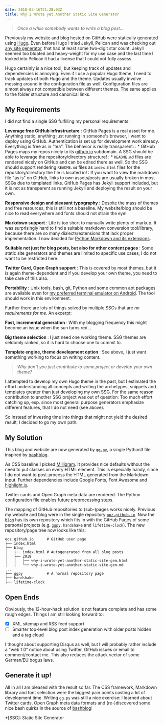 ```yaml
---
date: 2018-03-16T21:28:03Z
title: Why I Wrote yet Another Static Site Generator
---
```


> *Once a while somebody wants to write a blog post...*

Previously my website and blog hosted on GitHub were statically generated using [Hugo](https://gohugo.io/).
Even before Hugo I tried Jekyll, Pelican and was checking out [any site generator](https://jamstack.org/generators/), that had at least some two-digit star count. Jekyll seemed too bloated and heavy-weight for my use case and the last time I looked into Pelican it had a license that I could not fully assess.

Hugo certainly is a nice tool, but keeping track of updates and dependencies is annoying.
Even if I use a popular Hugo theme, I need to track updates of both Hugo and the theme.
Updates usually involve messing around in the configuration file as well.
Configuration files are almost always not compatible between different themes.
The same applies to the folder structure and canonical links.

## My Requirements

I did not find a single SSG fulfilling my personal requirements:

**Leverage free GitHub infrastructure**
:   GitHub Pages is a real asset for me. Anything static, anything just running in someone's browser, I want to deploy using GitHub. Authentication is set up for development work already. Everything is free as in "tea". The behavior is really transparent:
:   * GitHub Pages maps my repos nicely to its [github.io](https://ooz.github.io) subdomain. A SSG should be able to leverage the repository/directory structure!
:   * `README.md` files are rendered nicely on GitHub and can be edited there as well. So the SSG should support rendering `README.md` files as `index.html` files for the repository/directory the file is located in!
:   If you want to view the markdown file "as is" on GitHub, links to own assets/posts are usually broken in most SSGs due to templated links. GitHub Pages has Jekyll support included, but it is not as transparent as running Jekyll and deploying the result on your own.

**Responsive design and pleasant typography**
:   Despite the mass of themes and free resources, this is still not a baseline. My website/blog should be nice to read everywhere and fonts should not strain the eye!

**Markdown support**
:   Life is too short to manually write plenty of markup. It was surprisingly hard to find a suitable markdown conversion tool/library, because there are so many dialects/extensions that lack proper implementation. I now decided for [Python Markdown and its extensions](https://python-markdown.github.io/extensions/).

**Suitable not just for blog posts, but also for other content pages**
:   Some static site generators and themes are limited to specific use cases, I do not want to be restricted here.

**Twitter Card, Open Graph support**
:   This is covered by most themes, but it is again theme-dependent and if you develop your own theme, you need to take care of this also.

**Portability**
:   Unix tools, bash, git, Python and some common apt packages are available even for [my preferred terminal emulator on Android](https://oliz.io/blog/2018/code-and-deploy-using-termux.html). The tool should work in this environment.

Further there are lots of things solved by multiple SSGs that are *no requirements for me*. An excerpt:

**Fast, incremental generation**
:   With my blogging frequency this might become an issue when the sun turns red...

**Big theme selection**
:   I just need one working theme. SSG themes are seldomly ranked, so it is hard to choose one to commit to.

**Template engine, theme development option**
:   See above, I just want something working to focus on writing content.

> *Why don't you just contribute to some project or develop your own theme?*

I attempted to develop my own Hugo theme in the past, but I estimated the effort understanding all concepts and writing the archetypes, snippets and templates greater than just developing my own SSG.
For the same reason contribution to another SSG project was out of question: Too much effort catching up, esp. since most general purpose generators emphasize different features, that I do not need (see above).

So instead of investing time into things that might not yield the desired result, I decided to go my own path.

## My Solution

This blog and website are now generated by [`gg.py`](https://github.com/ooz/ggpy), a single Python3 file inspired by [bashblog](https://github.com/cfenollosa/bashblog).

As CSS baseline I picked [Milligram](https://milligram.io/). It provides nice defaults without the need to put classes on every HTML element. This is especially handy, since I do not want to post-process the HTML generated from the Markdown input. Further dependencies include Google Fonts, Font Awesome and [highlight.js](https://highlightjs.org/).

Twitter cards and Open Graph meta data are rendered. The Python configuration file enables future preprocessing steps.

The mapping of GitHub repositories to (sub-)pages works nicely. Previous my website and blog were in the single repository [`ooz.github.io`](https://github.com/ooz/ooz.github.io). Now the [`blog`](https://github.com/ooz/blog) has its own repository which fits in with the GitHub Pages of some personal projects (e.g. `ggpy`, `handshake` and `lifetime-clock`). The new repository/page tree now looks like this:

```
ooz.github.io      # GitHub user page
├── index.html
├── blog
│   ├── index.html # Autogenerated from all blog posts
│   ├── 2018
│   │   ├── why-i-wrote-yet-another-static-site-gen.html
│   │   └── why-i-wrote-yet-another-static-site-gen.md
...
├── ggpy           # A normal repository page
├── handshake
├── lifetime-clock
```

## Open Ends

Obviously, the 12-hour-hack solution is not feature complete and has some rough edges.
Things I am still looking forward to:

* [x] XML sitemap and RSS feed support
* [ ] Smarter top-level blog post index generation with older posts hidden and a tag cloud

I thought about supporting Disqus as well, but I will probably rather include a "web 1.0" notice about using Twitter, GitHub issues or email to comment/contact me. This also reduces the attack vector of some German/EU bogus laws.

## Generate it up!

All in all I am pleased with the result so far.
The CSS framework, Markdown library and font selection were the biggest pain points costing a lot of development time.
Writing `gg.py` was still a nice exercise: I learned about Twitter cards, Open Graph meta data formats and (re-)discovered some nice bash quirks in the source of [bashblog](https://github.com/cfenollosa/bashblog/blob/master/bb.sh)!

*[SSG]: Static Site Generator
